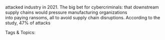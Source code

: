 attacked industry in 2021. The big bet for 
cybercriminals: that downstream supply chains 
would pressure manufacturing organizations  
into paying ransoms, all to avoid supply chain 
disruptions. According to the study, 47% of attacks 

   Tags & Topics:
   